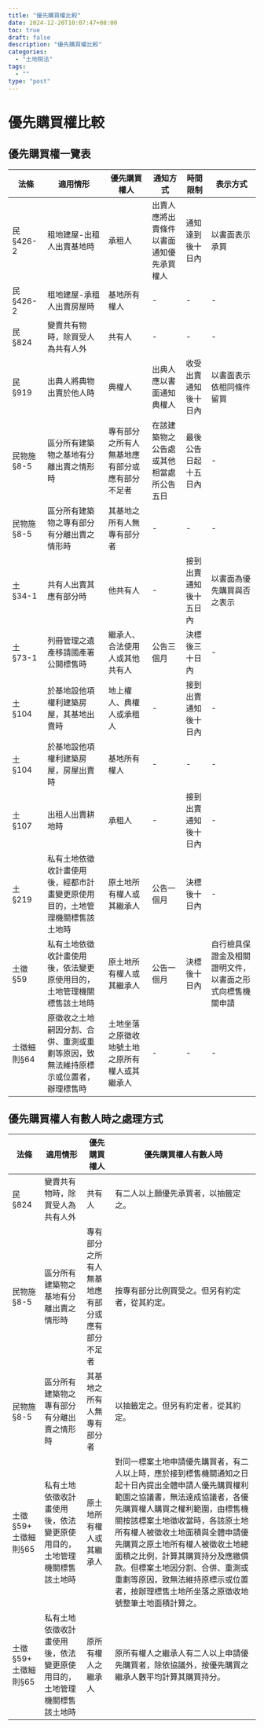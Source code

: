 ```yaml
---
title: "優先購買權比較"
date: 2024-12-20T10:07:47+08:00
toc: true
draft: false
description: "優先購買權比較"
categories:
  - "土地稅法"
tags:
  - ""
type: "post"
---
```


# 優先購買權比較

## 優先購買權一覽表

| 法條 | 適用情形 | 優先購買權人 | 通知方式 | 時間限制 | 表示方式 |
|------|----------|--------------|----------|----------|----------|
| 民§426-2 | 租地建屋-出租人出賣基地時 | 承租人 | 出賣人應將出賣條件以書面通知優先承買權人 | 通知達到後十日內 | 以書面表示承買 |
| 民§426-2 | 租地建屋-承租人出賣房屋時 | 基地所有權人 | - | - | - |
| 民§824 | 變賣共有物時，除買受人為共有人外 | 共有人 | - | - | - |
| 民§919 | 出典人將典物出賣於他人時 | 典權人 | 出典人應以書面通知典權人 | 收受出賣通知後十日內 | 以書面表示依相同條件留買 |
| 民物施§8-5 | 區分所有建築物之基地有分離出賣之情形時 | 專有部分之所有人無基地應有部分或應有部分不足者 | 在該建築物之公告處或其他相當處所公告五日 | 最後公告日起十五日內 | - |
| 民物施§8-5 | 區分所有建築物之專有部分有分離出賣之情形時 | 其基地之所有人無專有部分者 | - | - | - |
| 土§34-1 | 共有人出賣其應有部分時 | 他共有人 | - | 接到出賣通知後十五日內 | 以書面為優先購買與否之表示 |
| 土§73-1 | 列冊管理之遺產移請國產署公開標售時 | 繼承人、合法使用人或其他共有人 | 公告三個月 | 決標後三十日內 | - |
| 土§104 | 於基地設他項權利建築房屋，其基地出賣時 | 地上權人、典權人或承租人 | - | 接到出賣通知後十日內 | - |
| 土§104 | 於基地設他項權利建築房屋，房屋出賣時 | 基地所有權人 | - | - | - |
| 土§107 | 出租人出賣耕地時 | 承租人 | - | 接到出賣通知後十日內 | - |
| 土§219 | 私有土地依徵收計畫使用後，經都市計畫變更原使用目的，土地管理機關標售該土地時 | 原土地所有權人或其繼承人 | 公告一個月 | 決標後十日內 | - |
| 土徵§59 | 私有土地依徵收計畫使用後，依法變更原使用目的，土地管理機關標售該土地時 | 原土地所有權人或其繼承人 | 公告一個月 | 決標後十日內 | 自行檢具保證金及相關證明文件，以書面之形式向標售機關申請 |
| 土徵細則§64 | 原徵收之土地嗣因分割、合併、重測或重劃等原因，致無法維持原標示或位置者，辦理標售時 | 土地坐落之原徵收地號土地之原所有權人或其繼承人 | - | - | - |

## 優先購買權人有數人時之處理方式

| 法條 | 適用情形 | 優先購買權人 | 優先購買權人有數人時 |
|------|----------|--------------|----------------------|
| 民§824 | 變賣共有物時，除買受人為共有人外 | 共有人 | 有二人以上願優先承買者，以抽籤定之。 |
| 民物施§8-5 | 區分所有建築物之基地有分離出賣之情形時 | 專有部分之所有人無基地應有部分或應有部分不足者 | 按專有部分比例買受之。但另有約定者，從其約定。 |
| 民物施§8-5 | 區分所有建築物之專有部分有分離出賣之情形時 | 其基地之所有人無專有部分者 | 以抽籤定之。但另有約定者，從其約定。 |
| 土徵§59+ 土徵細則§65 | 私有土地依徵收計畫使用後，依法變更原使用目的，土地管理機關標售該土地時 | 原土地所有權人或其繼承人 | 對同一標案土地申請優先購買者，有二人以上時，應於接到標售機關通知之日起十日內提出全體申請人優先購買權利範圍之協議書，無法達成協議者，各優先購買權人購買之權利範圍，由標售機關按該標案土地徵收當時，各該原土地所有權人被徵收土地面積與全體申請優先購買之原土地所有權人被徵收土地總面積之比例，計算其購買持分及應繳價款。但標案土地因分割、合併、重測或重劃等原因，致無法維持原標示或位置者，按辦理標售土地所坐落之原徵收地號整筆土地面積計算之。 |
| 土徵§59+ 土徵細則§65 | 私有土地依徵收計畫使用後，依法變更原使用目的，土地管理機關標售該土地時 | 原所有權人之繼承人 | 原所有權人之繼承人有二人以上申請優先購買者，除依協議外，按優先購買之繼承人數平均計算其購買持分。 |
